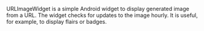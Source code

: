 URLImageWidget is a simple Android widget to display generated image from a URL. The widget checks for updates to the image hourly. It is useful, for example, to display flairs or badges.